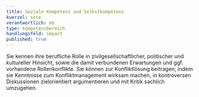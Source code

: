 ```yaml
---
title: Soziale Kompetenz und Selbstkompetenz
kuerzel: sose
verantwortlich: mb
type: kompetenzbereich
handlungsfeld: impact
published: true
---
```


 Sie kennen ihre berufliche Rolle in zivilgesellschaftlicher, politischer und kultureller Hinsicht, sowie die damit verbundenen Erwartungen und ggf. vorhandene Rollenkonflikte. Sie können zur Konfliktlösung beitragen, indem sie Kenntnisse zum Konfliktmanagement wirksam machen, in kontroversen Diskussionen zielorientiert argumentieren und mit Kritik sachlich umzugehen.
